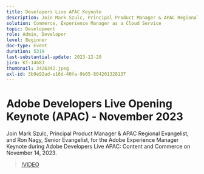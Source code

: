 ```yaml
---
title: Developers Live APAC Keynote
description: Join Mark Szulc, Principal Product Manager & APAC Regional Evangelist, and Ron Nagy, Senior Evangelist, for the Adobe Experience Manager Keynote during Adobe Developers Live APAC - Content and Commerce on November 14, 2023.
solution: Commerce, Experience Manager as a Cloud Service
topic: Development
role: Admin, Developer
level: Beginner
doc-type: Event
duration: 5319
last-substantial-update: 2023-12-20
jira: KT-14683
thumbnail: 3426342.jpeg
exl-id: 3b9e92ad-e16d-40fa-9b05-804201328137
---
```

# Adobe Developers Live Opening Keynote (APAC) - November 2023

Join Mark Szulc, Principal Product Manager & APAC Regional Evangelist, and Ron Nagy, Senior Evangelist, for the Adobe Experience Manager Keynote during Adobe Developers Live APAC: Content and Commerce on November 14, 2023.

>[!VIDEO](https://video.tv.adobe.com/v/3426342/?learn=on)

